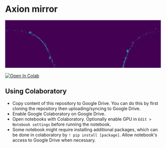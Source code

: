 # Axion mirror

![](outputs/graveyard_samples.gif)

<a target="_blank" href="https://colab.research.google.com/github/yitiansun/axions-against-the-world">
  <img src="https://colab.research.google.com/assets/colab-badge.svg" alt="Open In Colab"/>
</a>

## Using Colaboratory

- Copy content of this repository to Google Drive. You can do this by first cloning the repository then uploading/syncing to Google Drive.
- Enable Google Colaboratory on Google Drive.
- Open notebooks with Colaboratory. Optionally enable GPU in `Edit > Notebook settings` before running the notebook.
- Some notebook might require installing additional packages, which can be done in colaboratory by `! pip install [package]`. Allow notebook's access to Google Drive when necessary.
